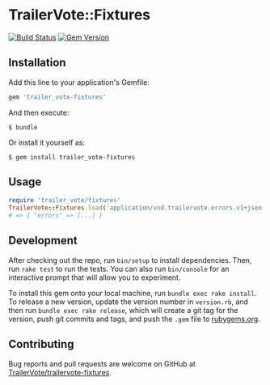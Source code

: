# TrailerVote::Fixtures
[![Build Status](https://travis-ci.com/TrailerVote/trailervote-fixtures.svg?branch=master)](https://travis-ci.com/TrailerVote/trailervote-fixtures)
[![Gem Version](https://badge.fury.io/rb/trailer_vote-fixtures.svg)](https://badge.fury.io/rb/trailer_vote-fixtures)

## Installation

Add this line to your application's Gemfile:

```ruby
gem 'trailer_vote-fixtures'
```

And then execute:

    $ bundle

Or install it yourself as:

    $ gem install trailer_vote-fixtures

## Usage

```ruby
require 'trailer_vote/fixtures'
TrailerVote::Fixtures.load('application/vnd.trailervote.errors.v1+json')
# => { "errors" => [...] }
```

## Development

After checking out the repo, run `bin/setup` to install dependencies. Then, run `rake test` to run the tests. You can also run `bin/console` for an interactive prompt that will allow you to experiment.

To install this gem onto your local machine, run `bundle exec rake install`. To release a new version, update the version number in `version.rb`, and then run `bundle exec rake release`, which will create a git tag for the version, push git commits and tags, and push the `.gem` file to [rubygems.org](https://rubygems.org).

## Contributing

Bug reports and pull requests are welcome on GitHub at [TrailerVote/trailervote-fixtures](https://github.com/TrailerVote/trailervote-fixtures).
